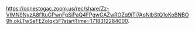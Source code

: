 https://conestogac.zoom.us/rec/share/Zz-VIMN9NyzA8f1tuGPwnFgSiPaQ4FPgwGAZwROZq9iTi7AoNlbStQ1oKoBNBO9h.okLTwSeFEZolqx5F?startTime=1718312284000.
